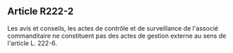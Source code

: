 Article R222-2
----
Les avis et conseils, les actes de contrôle et de surveillance de l'associé
commanditaire ne constituent pas des actes de gestion externe au sens de
l'article L. 222-6.
